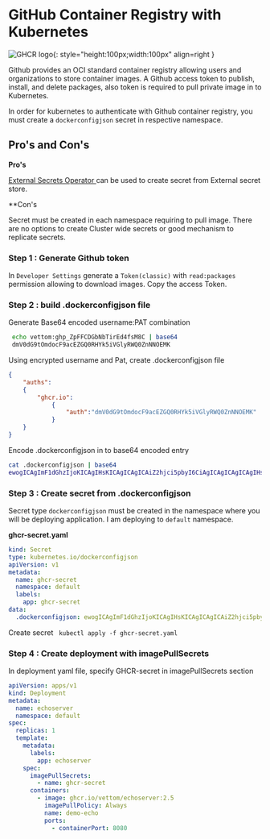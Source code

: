# GitHub Container Registry with Kubernetes

![GHCR logo](https://vettom-images.s3.eu-west-1.amazonaws.com/generic/ghcr.png){: style="height:100px;width:100px" align=right }

Github provides an OCI standard container registry allowing users and organizations to store container images. A Github  access token to publish, install, and delete packages, also token is required to pull private image in to Kubernetes.

In order for kubernetes to authenticate with Github container registry, you must create a `dockerconfigjson` secret in respective namespace.

## Pro's and Con's
**Pro's**

[External Secrets Operator ](https://external-secrets.io/latest/guides/common-k8s-secret-types/) can be used to create secret from External secret store.

**Con's

Secret must be created in each namespace requiring to pull image. There are no options to create Cluster wide secrets or good mechanism to replicate secrets.

### Step 1 : Generate Github token
In `Developer Settings` generate a `Token(classic)` with `read:packages` permission allowing to download images. Copy the access Token.

### Step 2 : build .dockerconfigjson file
Generate Base64 encoded username:PAT combination
```bash
 echo vettom:ghp_ZpFFCDGbNbTirEd4fsM8C | base64
 dmV0dG9tOmdocF9acEZGQ0RHYk5iVGlyRWQ0ZnNNOEMK
```
Using encrypted username and Pat, create .dockerconfigjson file
```json
{
    "auths":
    {
        "ghcr.io":
            {
                "auth":"dmV0dG9tOmdocF9acEZGQ0RHYk5iVGlyRWQ0ZnNNOEMK"
            }
    }
}
```
Encode .dockerconfigjson in to base64 encoded entry
```bash
cat .dockerconfigjson | base64 
ewogICAgImF1dGhzIjoKICAgIHsKICAgICAgICAiZ2hjci5pbyI6CiAgICAgICAgICAgIHsKICAgICAgICAgICAgICAgICJhdXRoIjoiZG1WMGRHOXRPbWRvY0Y5YWNFWkdRMFJIWWs1aVZHbHlSV1EwWm5OTk9FTUsiCiAgICAgICAgICAgIH0KICAgIH0KfQo=
```

### Step 3 : Create secret from .dockerconfigjson
Secret type `dockerconfigjson` must be created in the namespace where you will be deploying application. I am deploying to `default` namespace.

**ghcr-secret.yaml**
```yaml
kind: Secret
type: kubernetes.io/dockerconfigjson
apiVersion: v1
metadata:
  name: ghcr-secret
  namespace: default
  labels:
    app: ghcr-secret
data:
  .dockerconfigjson: ewogICAgImF1dGhzIjoKICAgIHsKICAgICAgICAiZ2hjci5pbyI6CiAgICAgICAgICAgIHsKICAgICAgICAgICAgICAgICJhdXRoIjoiZG1WMGRHOXRPbWRvY0Y5YWNFWkdRMFJIWWs1aVZHbHlSV1EwWm5OTk9FTUsiCiAgICAgICAgICAgIH0KICAgIH0KfQo=
```
Create secret
` kubectl apply -f ghcr-secret.yaml`

### Step 4 : Create deployment with imagePullSecrets
In deployment yaml file, specify GHCR-secret in imagePullSecrets section
```yaml
apiVersion: apps/v1
kind: Deployment
metadata:
  name: echoserver
  namespace: default
spec:
  replicas: 1
  template:
    metadata:
      labels:
        app: echoserver
    spec:
      imagePullSecrets:
        - name: ghcr-secret
      containers:
        - image: ghcr.io/vettom/echoserver:2.5
          imagePullPolicy: Always
          name: demo-echo
          ports:
            - containerPort: 8080
```
